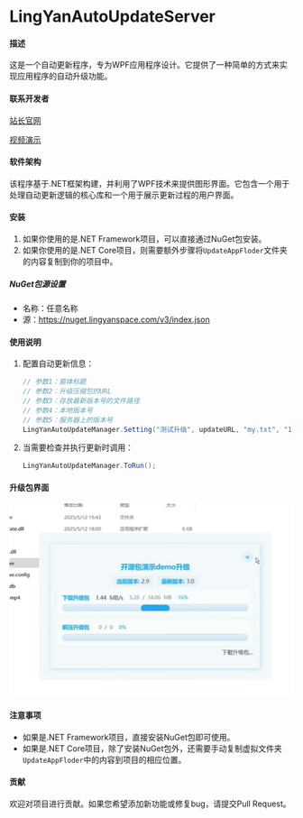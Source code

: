 # LingYanAutoUpdateServer

#### 描述
这是一个自动更新程序，专为WPF应用程序设计。它提供了一种简单的方式来实现应用程序的自动升级功能。

#### 联系开发者

[站长官网](https://www.lingyanspace.com/) 

[视频演示](https://www.bilibili.com/video/BV1RaEGz9EwB?spm_id_from=333.788.videopod.sections&vd_source=4e9f2b51092b6853379566144b71b13a)

#### 软件架构
该程序基于.NET框架构建，并利用了WPF技术来提供图形界面。它包含一个用于处理自动更新逻辑的核心库和一个用于展示更新过程的用户界面。

#### 安装
1. 如果你使用的是.NET Framework项目，可以直接通过NuGet包安装。
2. 如果你使用的是.NET Core项目，则需要额外步骤将`UpdateAppFloder`文件夹的内容复制到你的项目中。

##### NuGet包源设置
- 名称：任意名称
- 源：https://nuget.lingyanspace.com/v3/index.json

#### 使用说明
1. 配置自动更新信息：
   ```csharp
   // 参数1：窗体标题
   // 参数2：升级压缩包的URL
   // 参数3：存放最新版本号的文件路径
   // 参数4：本地版本号
   // 参数5：服务器上的版本号
   LingYanAutoUpdateManager.Setting("测试升级", updateURL, "my.txt", "1.0", "2.0");
   ```
2. 当需要检查并执行更新时调用：
   ```csharp
   LingYanAutoUpdateManager.ToRun();
   ```
#### 升级包界面
![输入图片说明](LingYanAutoUpdate/1751870917159.jpg)
#### 注意事项
- 如果是.NET Framework项目，直接安装NuGet包即可使用。
- 如果是.NET Core项目，除了安装NuGet包外，还需要手动复制虚拟文件夹`UpdateAppFloder`中的内容到项目的相应位置。

#### 贡献
欢迎对项目进行贡献。如果您希望添加新功能或修复bug，请提交Pull Request。
